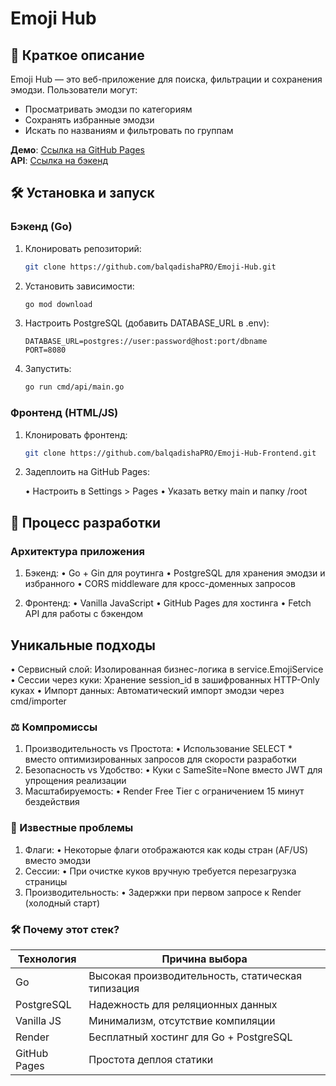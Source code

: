# Emoji Hub

## 📝 Краткое описание
Emoji Hub — это веб-приложение для поиска, фильтрации и сохранения эмодзи. Пользователи могут:
- Просматривать эмодзи по категориям
- Сохранять избранные эмодзи
- Искать по названиям и фильтровать по группам

**Демо**: [Ссылка на GitHub Pages](https://balqadishapro.github.io/Emoji-Hub-Frontend/)  
**API**: [Ссылка на бэкенд](https://emoji-hub-6odk.onrender.com/api/emoji)

## 🛠️ Установка и запуск

### Бэкенд (Go)
1. Клонировать репозиторий:
   ```bash
   git clone https://github.com/balqadishaPRO/Emoji-Hub.git

2. Установить зависимости:

    ```bash
    go mod download

3. Настроить PostgreSQL (добавить DATABASE_URL в .env):

    ```env
    DATABASE_URL=postgres://user:password@host:port/dbname
    PORT=8080

4. Запустить:

    ```bash
    go run cmd/api/main.go

### Фронтенд (HTML/JS)
1. Клонировать фронтенд:

    ```bash
    git clone https://github.com/balqadishaPRO/Emoji-Hub-Frontend.git

2. Задеплоить на GitHub Pages:

    • Настроить в Settings > Pages
    • Указать ветку main и папку /root

## 🎯 Процесс разработки
### Архитектура приложения

1. Бэкенд:
    • Go + Gin для роутинга
    • PostgreSQL для хранения эмодзи и избранного
    • CORS middleware для кросс-доменных запросов

2. Фронтенд:
    • Vanilla JavaScript
    • GitHub Pages для хостинга
    • Fetch API для работы с бэкендом

## Уникальные подходы
• Сервисный слой: Изолированная бизнес-логика в service.EmojiService
• Сессии через куки: Хранение session_id в зашифрованных HTTP-Only куках
• Импорт данных: Автоматический импорт эмодзи через cmd/importer

### ⚖️ Компромиссы
1. Производительность vs Простота:
    • Использование SELECT * вместо оптимизированных запросов для скорости разработки
2. Безопасность vs Удобство:
    • Куки с SameSite=None вместо JWT для упрощения реализации
3. Масштабируемость:
    • Render Free Tier с ограничением 15 минут бездействия

### 🐛 Известные проблемы
1. Флаги:
    • Некоторые флаги отображаются как коды стран (AF/US) вместо эмодзи
2. Сессии:
    • При очистке куков вручную требуется перезагрузка страницы
3. Производительность:
    • Задержки при первом запросе к Render (холодный старт)

### 🛠 Почему этот стек?
| Технология	| Причина выбора                                    |
|---------------|---------------------------------------------------|
| Go	        | Высокая производительность, статическая типизация |
| PostgreSQL	| Надежность для реляционных данных                 |
| Vanilla JS	| Минимализм, отсутствие компиляции                 |
| Render	    | Бесплатный хостинг для Go + PostgreSQL            |
| GitHub Pages	| Простота деплоя статики                           |